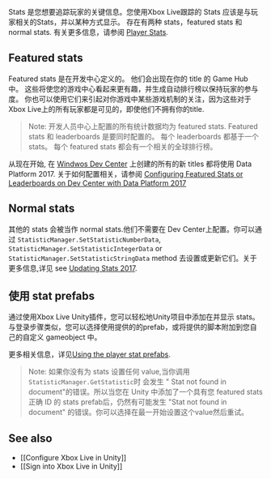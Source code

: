 Stats 是您想要追踪玩家的关键信息。您使用Xbox Live跟踪的 Stats 应该是与玩家相关的Stats，并以某种方式显示。 存在有两种 stats，featured stats 和 normal stats. 有关更多信息，请参阅 [Player Stats](https://docs.microsoft.com/windows/uwp/xbox-live/leaderboards-and-stats-2017/player-stats).


## Featured stats
Featured stats 是在开发中心定义的。 他们会出现在你的 title 的 Game Hub 中。 这些将使您的游戏中心看起来更有趣，并生成自动排行榜以保持玩家的参与度。 你也可以使用它们来引起对你游戏中某些游戏机制的关注，因为这些对于 Xbox Live上的所有玩家都是可见的，即使他们不拥有你的title.

> Note: 开发人员中心上配置的所有统计数据均为 featured stats. Featured stats 和 leaderboards 是要同时配置的。 每个 leaderboards 都基于一个 stats。 每个 featured stats 都会有一个相关的全球排行榜。

从现在开始, 在 [Windwos Dev Center](https://dev.windows.com/) 上创建的所有的新 titles 都将使用 Data Platform 2017. 关于如何配置相关，请参阅 [Configuring Featured Stats or Leaderboards on Dev Center with Data Platform 2017](https://docs.microsoft.com/windows/uwp/xbox-live/leaderboards-and-stats-2017/player-stats-configure-2017)

## Normal stats
其他的 stats 会被当作 normal stats.他们不需要在 Dev Center上配置。你可以通过 `StatisticManager.SetStatisticNumberData`, `StatisticManager.SetStatisticIntegerData` or `StatisticManager.SetStatisticStringData` method 去设置或更新它们。关于更多信息,详见 see [Updating Stats 2017](https://docs.microsoft.com/windows/uwp/xbox-live/leaderboards-and-stats-2017/player-stats-updating).

## 使用 stat prefabs
通过使用Xbox Live Unity插件，您可以轻松地Unity项目中添加在并显示 stats。 与登录步骤类似，您可以选择使用提供的的prefab，或将提供的脚本附加到您自己的自定义 gameobject 中。

更多相关信息，详见[Using the player stat prefabs](https://docs.microsoft.com/windows/uwp/xbox-live/get-started-with-creators/add-stats-and-leaderboards-in-unity#using-the-player-stat-prefabs).

> Note: 如果你没有为 stats 设置任何 value,当你调用 `StatisticManager.GetStatistic`时 会发生 " Stat not found in document"的错误。所以当您在 Unity 中添加了一个具有您 featured stats 正确 ID 的 stats prefab后，仍然有可能发生 "Stat not found in document" 的错误。你可以选择在最一开始设置这个value然后重试。


## See also

* [[Configure Xbox Live in Unity]]
* [[Sign into Xbox Live in Unity]]
